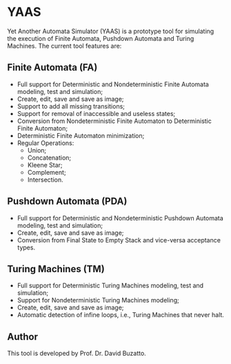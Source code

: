 # YAAS

Yet Another Automata Simulator (YAAS) is a prototype tool for simulating the execution of Finite Automata, Pushdown Automata and Turing Machines. The current tool features are:

## Finite Automata (FA)

- Full support for Deterministic and Nondeterministic Finite Automata modeling, test and simulation;
- Create, edit, save and save as image;
- Support to add all missing transitions;
- Support for removal of inaccessible and useless states;
- Conversion from Nondeterministic Finite Automaton to Deterministic Finite Automaton;
- Deterministic Finite Automaton minimization;
- Regular Operations:
  - Union;
  - Concatenation;
  - Kleene Star;
  - Complement;
  - Intersection.

## Pushdown Automata (PDA)

- Full support for Deterministic and Nondeterministic Pushdown Automata modeling, test and simulation;
- Create, edit, save and save as image;
- Conversion from Final State to Empty Stack and vice-versa acceptance types.

## Turing Machines (TM)

- Full support for Deterministic Turing Machines modeling, test and simulation;
- Support for Nondeterministic Turing Machines modeling;
- Create, edit, save and save as image;
- Automatic detection of infine loops, i.e., Turing Machines that never halt.

## Author

This tool is developed by Prof. Dr. David Buzatto.
